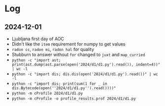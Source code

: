 # Log

## 2024-12-01
- Ljubljana first day of AOC
- Didn't like the `item` requirement for numpy to get values
- `radon cc`, `radon mi`, `radon hal` for quality
- Stubburn to answer without `for` changed to `juxt` and `map_curried`
- `python -c "import ast; print(ast.dump(ast.parse(open('2024/d1/d1.py').read()), indent=4))" | wc -l`
- `python -c "import dis; dis.dis(open('2024/d1/d1.py').read())" | wc -l` 
- `python -c "import dis; print(sum(1 for _ in dis.Bytecode(open(''2024/d1/d1.py'').read())))"`
- `python -m cProfile 2024/d1/d1.py`
- `python -m cProfile -o profile_results.prof 2024/d1/d1.py`
